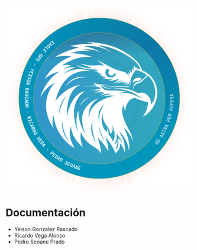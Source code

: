![Logotipo circular](./assets/logo_circle.svg)

# Documentación

-   Yeison Gonzalez Rascado
-   Ricardo Vega Alonso
-   Pedro Seoane Prado
